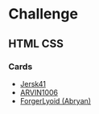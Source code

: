 # Challenge

## HTML CSS

### Cards
- [Jersk41](challenge\japar\cards\cards.html)
- [ARVIN1006](challenge\Arvin\cards\cards_Arvin.html)
- [ForgerLyoid (Abryan)](challenge\abryan\cards\cards_forger.html)